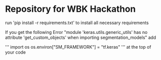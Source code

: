 # Repository for WBK Hackathon

run 'pip install -r requirements.txt' to install all necessary requirements

If you get the following Error "module 'keras.utils.generic_utils' has no attribute 'get_custom_objects' when importing segmentation_models" add 

'''
import os
os.environ["SM_FRAMEWORK"] = "tf.keras"
'''
at the top of your code
